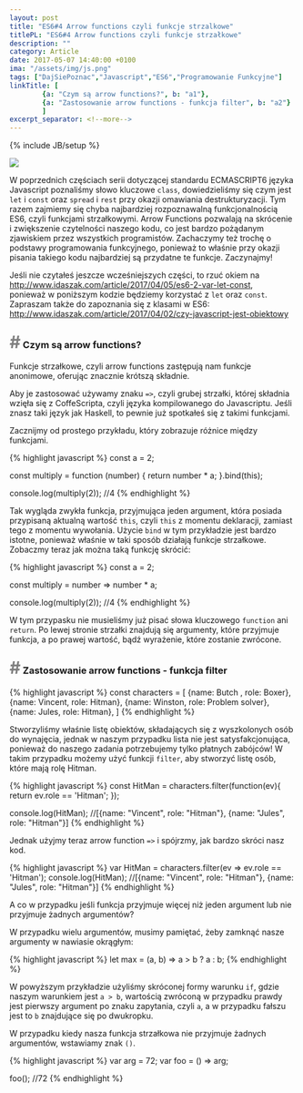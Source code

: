 ```yaml
---
layout: post
title: "ES6#4 Arrow functions czyli funkcje strzalkowe"
titlePL: "ES6#4 Arrow functions czyli funkcje strzałkowe"
description: ""
category: Article
date: 2017-05-07 14:40:00 +0100
ima: "/assets/img/js.png"
tags: ["DajSiePoznac","Javascript","ES6","Programowanie Funkcyjne"]
linkTitle: [ 
		{a: "Czym są arrow functions?", b: "a1"},
		{a: "Zastosowanie arrow functions - funkcja filter", b: "a2"}
		]
excerpt_separator: <!--more-->
---
```

{% include JB/setup %}

<img src="{{ site.baseurl }}/assets/img/js.png" >

<p>W poprzednich częściach serii dotyczącej standardu ECMASCRIPT6 języka Javascript poznaliśmy słowo kluczowe <code>class</code>, dowiedzieliśmy się czym jest <code>let</code> i <code>const</code> oraz <code>spread</code> i <code>rest</code> przy okazji omawiania destrukturyzacji. Tym razem zajmiemy się chyba najbardziej rozpoznawalną funkcjonalnością ES6, czyli funkcjami strzałkowymi. Arrow Functions pozwalają na skrócenie i zwiększenie czytelności naszego kodu, co jest bardzo pożądanym zjawiskiem przez wszystkich programistów. Zachaczymy też trochę o podstawy programowania funkcyjnego, ponieważ to właśnie przy okazji pisania takiego kodu najbardziej są przydatne te funkcje. Zaczynajmy!</p><!--more-->

<p>Jeśli nie czytałeś jeszcze wcześniejszych części, to rzuć okiem na <a href="http://www.idaszak.com/article/2017/04/05/es6-2-var-let-const">http://www.idaszak.com/article/2017/04/05/es6-2-var-let-const</a>,<br> ponieważ w poniższym kodzie będziemy korzystać z <code>let</code> oraz <code>const</code>. Zapraszam także do zapoznania się z klasami w ES6: <br><a href="http://www.idaszak.com/article/2017/04/02/czy-javascript-jest-obiektowy">http://www.idaszak.com/article/2017/04/02/czy-javascript-jest-obiektowy</a></p>

<h3 id="a1"><span style="color:gray; font-size: 30px;">#</span> Czym są arrow functions?</h3>
<p>Funkcje strzałkowe, czyli arrow functions zastępują nam funkcje anonimowe, oferując znacznie krótszą składnie.</p>
<p>Aby je zastosować używamy znaku <code>=></code>, czyli grubej strzałki, której składnia wzięła się z CoffeScripta, czyli języka kompilowanego do Javascriptu. Jeśli znasz taki język jak Haskell, to pewnie już spotkałeś się z takimi funkcjami.</p>
<p>Zacznijmy od prostego przykładu, który zobrazuje różnice między funkcjami.</p>

{% highlight javascript %} 
const a = 2;

const multiply = function (number) {
  return number * a;
}.bind(this);

console.log(multiply(2)); //4
{% endhighlight %}

<p>Tak wygląda zwykła funkcja, przyjmująca jeden argument, która posiada przypisaną aktualną wartość <code>this</code>, czyli <code>this</code> z momentu deklaracji, zamiast tego z momentu wywołania. Użycie <code>bind</code> w tym przykładzie jest bardzo istotne, ponieważ właśnie w taki sposób działają funkcje strzałkowe. Zobaczmy teraz jak można taką funkcję skrócić:</p>

{% highlight javascript %} 
const a = 2;

const multiply = number => number * a;

console.log(multiply(2)); //4
{% endhighlight %}

<p>W tym przypasku nie musieliśmy już pisać słowa kluczowego <code>function</code> ani <code>return</code>. Po lewej stronie strzałki znajdują się argumenty, które przyjmuje funkcja, a po prawej wartość, bądź wyrażenie, które zostanie zwrócone.</p>

<h3 id="a2"><span style="color:gray; font-size: 30px;">#</span> Zastosowanie arrow functions - funkcja filter</h3>

{% highlight javascript %} 
const characters = [
	{name: Butch , role: Boxer},
	{name: Vincent, role: Hitman},
	{name: Winston, role: Problem solver},
	{name: Jules, role: Hitman},
]
{% endhighlight %}
<p>Stworzyliśmy właśnie listę obiektów, składających się z wyszkolonych osób do wynajęcia, jednak w naszym przypadku lista nie jest satysfakcjonująca, ponieważ do naszego zadania potrzebujemy tylko płatnych zabójców! W takim przypadku możemy użyć funkcji <code>filter</code>, aby stworzyć listę osób, które mają rolę Hitman.</p>
{% highlight javascript %} 
const HitMan = characters.filter(function(ev){
   return ev.role == 'Hitman';
});

console.log(HitMan); //[{name: "Vincent", role: "Hitman"}, {name: "Jules", role: "Hitman"}]
{% endhighlight %}
<p>Jednak użyjmy teraz arrow function <code>=></code> i spójrzmy, jak bardzo skróci nasz kod.</p>
{% highlight javascript %} 
var HitMan = characters.filter(ev => ev.role == 'Hitman');
console.log(HitMan); //[{name: "Vincent", role: "Hitman"}, {name: "Jules", role: "Hitman"}]
{% endhighlight %}

<p>A co w przypadku jeśli funkcja przyjmuje więcej niż jeden argument lub nie przyjmuje żadnych argumentów?</p>
<p>W przypadku wielu argumentów, musimy pamiętać, żeby zamknąć nasze argumenty w nawiasie okrągłym:</p>
{% highlight javascript %} 
let max = (a, b) => a > b ? a : b;
{% endhighlight %}
<p>W powyższym przykładzie użyliśmy skróconej formy warunku <code>if</code>, gdzie naszym warunkiem jest <code>a > b</code>, wartością zwróconą w przypadku prawdy jest pierwszy argument po znaku zapytania, czyli <code>a</code>, a w przypadku fałszu jest to <code>b</code> znajdujące się po dwukropku.</p>
<p>W przypadku kiedy nasza funkcja strzałkowa nie przyjmuje żadnych argumentów, wstawiamy znak <code>()</code>.</p>
{% highlight javascript %} 
var arg = 72;
var foo = () => arg;

foo(); //72
{% endhighlight %}



